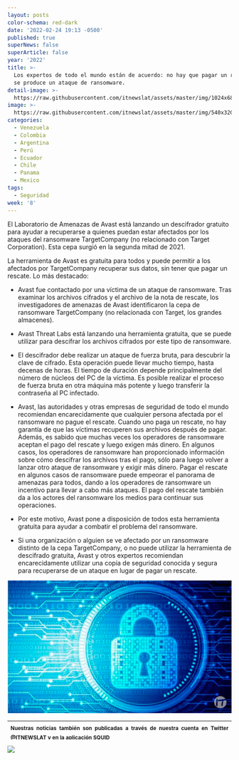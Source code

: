 ```yaml
---
layout: posts
color-schema: red-dark
date: '2022-02-24 19:13 -0500'
published: true
superNews: false
superArticle: false
year: '2022'
title: >-
  Los expertos de todo el mundo están de acuerdo: no hay que pagar un rescate si
  se produce un ataque de ransomware.
detail-image: >-
  https://raw.githubusercontent.com/itnewslat/assets/master/img/1024x680/proteccion-ramsomeware-g.jpg
image: >-
  https://raw.githubusercontent.com/itnewslat/assets/master/img/540x320/proteccion-ramsomeware-p.jpg
categories:
  - Venezuela
  - Colombia
  - Argentina
  - Perú
  - Ecuador
  - Chile
  - Panama
  - Mexico
tags:
  - Seguridad
week: '8'
---
```

El Laboratorio de Amenazas de Avast está lanzando un descifrador gratuito para ayudar a recuperarse a quienes puedan estar afectados por los ataques del ransomware TargetCompany (no relacionado con Target Corporation). Esta cepa surgió en la segunda mitad de 2021.
 
La herramienta de Avast es gratuita para todos y puede permitir a los afectados por TargetCompany recuperar sus datos, sin tener que pagar un rescate.
Lo más destacado:
 
- Avast fue contactado por una víctima de un ataque de ransomware. Tras examinar los archivos cifrados y el archivo de la nota de rescate, los investigadores de amenazas de Avast identificaron la cepa de ransomware TargetCompany (no relacionada con Target, los grandes almacenes).

- Avast Threat Labs está lanzando una herramienta gratuita, que se puede utilizar para descifrar los archivos cifrados por este tipo de ransomware.

- El descifrador debe realizar un ataque de fuerza bruta, para descubrir la clave de cifrado. Esta operación puede llevar mucho tiempo, hasta decenas de horas. El tiempo de duración depende principalmente del número de núcleos del PC de la víctima. Es posible realizar el proceso de fuerza bruta en otra máquina más potente y luego transferir la contraseña al PC infectado.

- Avast, las autoridades y otras empresas de seguridad de todo el mundo recomiendan encarecidamente que cualquier persona afectada por el ransomware no pague el rescate. Cuando uno paga un rescate, no hay garantía de que las víctimas recuperen sus archivos después de pagar. Además, es sabido que muchas veces los operadores de ransomware aceptan el pago del rescate y luego exigen más dinero. En algunos casos, los operadores de ransomware han proporcionado información sobre cómo descifrar los archivos tras el pago, sólo para luego volver a lanzar otro ataque de ransomware y exigir más dinero. Pagar el rescate en algunos casos de ransomware puede empeorar el panorama de amenazas para todos, dando a los operadores de ransomware un incentivo para llevar a cabo más ataques. El pago del rescate también da a los actores del ransomware los medios para continuar sus operaciones.

- Por este motivo, Avast pone a disposición de todos esta herramienta gratuita para ayudar a combatir el problema del ransomware.
- Si una organización o alguien se ve afectado por un ransomware distinto de la cepa TargetCompany, o no puede utilizar la herramienta de descifrado gratuita, Avast y otros expertos recomiendan encarecidamente utilizar una copia de seguridad conocida y segura para recuperarse de un ataque en lugar de pagar un rescate.

![](https://raw.githubusercontent.com/itnewslat/assets/master/img/540x320/proteccion-ramsomeware-p.jpg)

<table style="height: 42px;" width="569">
<tbody>
<tr>
<td style="text-align: justify;"><sub><strong>Nuestras noticias también son publicadas a través de nuestra cuenta en Twitter <a href="https://twitter.com/itnewslat?lang=es">@ITNEWSLAT</a> y en la aplicación <a href="https://squidapp.co/en/">SQUID</a></strong></sub></td>
</tr>
</tbody>
</table>

<img src="https://tracker.metricool.com/c3po.jpg?hash=56f88a41e39ab42c063cc51676587a04"/>
